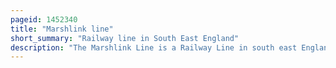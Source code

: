 ```yaml
---
pageid: 1452340
title: "Marshlink line"
short_summary: "Railway line in South East England"
description: "The Marshlink Line is a Railway Line in south east England. It runs from ashford Kent via Romney Marsh Rye and the Ore Tunnel to Hastings where it connects to the east Coastway Line into eastbourne and Brighton."
---
```

